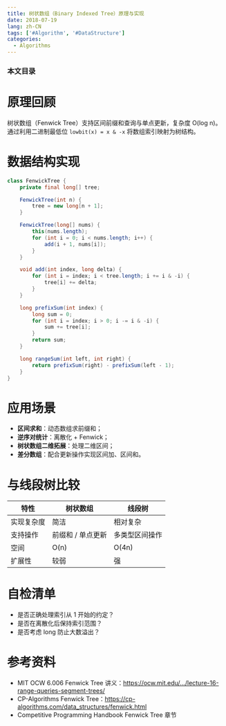 ```yaml
---
title: 树状数组（Binary Indexed Tree）原理与实现
date: 2018-07-19
lang: zh-CN
tags: ['#Algorithm', '#DataStructure']
categories:
  - Algorithms
---
```


### 本文目录
<!-- toc -->

# 原理回顾
树状数组（Fenwick Tree）支持区间前缀和查询与单点更新，复杂度 O(log n)。通过利用二进制最低位 `lowbit(x) = x & -x` 将数组索引映射为树结构。

# 数据结构实现
```java
class FenwickTree {
    private final long[] tree;

    FenwickTree(int n) {
        tree = new long[n + 1];
    }

    FenwickTree(long[] nums) {
        this(nums.length);
        for (int i = 0; i < nums.length; i++) {
            add(i + 1, nums[i]);
        }
    }

    void add(int index, long delta) {
        for (int i = index; i < tree.length; i += i & -i) {
            tree[i] += delta;
        }
    }

    long prefixSum(int index) {
        long sum = 0;
        for (int i = index; i > 0; i -= i & -i) {
            sum += tree[i];
        }
        return sum;
    }

    long rangeSum(int left, int right) {
        return prefixSum(right) - prefixSum(left - 1);
    }
}
```

# 应用场景
- **区间求和**：动态数组求前缀和；
- **逆序对统计**：离散化 + Fenwick；
- **树状数组二维拓展**：处理二维区间；
- **差分数组**：配合更新操作实现区间加、区间和。

# 与线段树比较
| 特性 | 树状数组 | 线段树 |
|---|---|---|
| 实现复杂度 | 简洁 | 相对复杂 |
| 支持操作 | 前缀和 / 单点更新 | 多类型区间操作 |
| 空间 | O(n) | O(4n) |
| 扩展性 | 较弱 | 强 |

# 自检清单
- 是否正确处理索引从 1 开始的约定？
- 是否在离散化后保持索引范围？
- 是否考虑 long 防止大数溢出？

# 参考资料
- MIT OCW 6.006 Fenwick Tree 讲义：https://ocw.mit.edu/.../lecture-16-range-queries-segment-trees/
- CP-Algorithms Fenwick Tree：https://cp-algorithms.com/data_structures/fenwick.html
- Competitive Programming Handbook Fenwick Tree 章节
